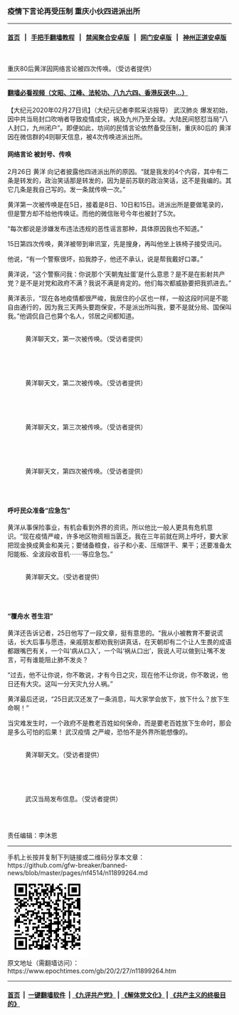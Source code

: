 ### 疫情下言论再受压制 重庆小伙四进派出所
------------------------

#### [首页](https://github.com/gfw-breaker/banned-news/blob/master/README.md) &nbsp;&nbsp;|&nbsp;&nbsp; [手把手翻墙教程](https://github.com/gfw-breaker/guides/wiki) &nbsp;&nbsp;|&nbsp;&nbsp; [禁闻聚合安卓版](https://github.com/gfw-breaker/bn-android) &nbsp;&nbsp;|&nbsp;&nbsp; [网门安卓版](https://github.com/oGate2/oGate) &nbsp;&nbsp;|&nbsp;&nbsp; [神州正道安卓版](https://github.com/SzzdOgate/update) 



<div><img alt="" class="aligncenter wp-post-image" src="https://i.epochtimes.com/assets/uploads/2020/02/S__12648503-600x381-600x381.jpg"/>
<div class="red16 caption">
 <p>
  重庆80后黄洋因网络言论被四次传唤。（受访者提供）
 </p>
</div>
</div><hr/>

#### [翻墙必看视频（文昭、江峰、法轮功、八九六四、香港反送中...）](https://github.com/gfw-breaker/banned-news/blob/master/pages/link3.md)

<div><p>
 【大纪元2020年02月27日讯】（大纪元记者李熙采访报导）
 <ok href="https://www.epochtimes.com/gb/tag/%E6%AD%A6%E6%B1%89%E8%82%BA%E7%82%8E.html">
  武汉肺炎
 </ok>
 爆发初始，因中共当局封口吹哨者导致疫情成灾，祸及九州乃至全球。大陆民间怒怼当局“八人封口，九州闭户”。即便如此，坊间的民情言论依然备受压制，重庆80后的
 <ok href="https://www.epochtimes.com/gb/tag/%E9%BB%84%E6%B4%8B.html">
  黄洋
 </ok>
 因在微信群的4则聊天信息，被4次传唤进派出所。
</p>
<h4>
 <ok href="https://www.epochtimes.com/gb/tag/%E7%BD%91%E7%BB%9C%E8%A8%80%E8%AE%BA.html">
  网络言论
 </ok>
 被封号、传唤
</h4>
<p>
 2月26日
 <ok href="https://www.epochtimes.com/gb/tag/%E9%BB%84%E6%B4%8B.html">
  黄洋
 </ok>
 向记者披露他四进派出所的原因。“就是我发的4个内容，其中有二条是转发的，政治笑话那是转发的，因为是前苏联的政治笑话，这不是我编的。其它几条是我自己写的。发一条就传唤一次。”
</p>
<p>
 黄洋第一次被传唤是在5日，接着是8日、10日和15日。进派出所是要做笔录的，但是警方却不给他传唤证。而他的微信账号今年也被封了5次。
</p>
<p>
 “每次都说是涉嫌发布违法违规的恶性谣言那种，具体原因我也不知道。”
</p>
<p>
 15日第四次传唤，黄洋被带到审讯室，先是搜身，再叫他坐上铁椅子接受讯问。
</p>
<p>
 他说，“有一个警察很坏，掐我脖子，他还不承认，说是帮我戴好口罩。”
</p>
<p>
 黄洋说，“这个警察问我：你说那个‘天朝鬼扯蛋’是什么意思？是不是在影射共产党？是不是对党和政府不满？我说不满是肯定的。他们每次都威胁要把我抓进去。”
</p>
<p>
 黄洋表示，“现在各地疫情都很严峻，我居住的小区也一样，一般这段时间是不能自由通行的，因为我三天两头要跑保安，不是派出所叫我，要不是就分局、国保叫我。”他调侃自己也算个名人，邻居之间都知道。
</p>
<figure class="wp-caption aligncenter" id="attachment_11899289" style="width: 300px">
 <ok href="http://i.epochtimes.com/assets/uploads/2020/02/S__1318931.jpg">
  <img alt="" class="wp-image-11899289 size-small" src="http://i.epochtimes.com/assets/uploads/2020/02/S__1318931-300x633.jpg"/>
 </ok>
 <br/><figcaption class="wp-caption-text">
  黄洋聊天文，第一次被传唤。（受访者提供）
 </figcaption><br/>
</figure><br/>
<figure class="wp-caption aligncenter" id="attachment_11899291" style="width: 300px">
 <ok href="http://i.epochtimes.com/assets/uploads/2020/02/S__1318930.jpg">
  <img alt="" class="wp-image-11899291 size-small" src="http://i.epochtimes.com/assets/uploads/2020/02/S__1318930-300x633.jpg"/>
 </ok>
 <br/><figcaption class="wp-caption-text">
  黄洋聊天文，第二次被传唤。（受访者提供）
 </figcaption><br/>
</figure><br/>
<figure class="wp-caption aligncenter" id="attachment_11899294" style="width: 300px">
 <ok href="http://i.epochtimes.com/assets/uploads/2020/02/S__1318929.jpg">
  <img alt="" class="wp-image-11899294 size-small" src="http://i.epochtimes.com/assets/uploads/2020/02/S__1318929-300x633.jpg"/>
 </ok>
 <br/><figcaption class="wp-caption-text">
  黄洋聊天文，第三次被传唤。（受访者提供）
 </figcaption><br/>
</figure><br/>
<figure class="wp-caption aligncenter" id="attachment_11899295" style="width: 300px">
 <ok href="http://i.epochtimes.com/assets/uploads/2020/02/S__1318927.jpg">
  <img alt="" class="wp-image-11899295 size-small" src="http://i.epochtimes.com/assets/uploads/2020/02/S__1318927-300x633.jpg"/>
 </ok>
 <br/><figcaption class="wp-caption-text">
  黄洋聊天文，第四次被传唤。（受访者提供）
 </figcaption><br/>
</figure><br/>
<h4>
 呼吁民众准备“应急包”
</h4>
<p>
 黄洋从事保险事业，有机会看到外界的资讯，所以他比一般人更具有危机意识。“现在疫情严峻，许多地区物资相当匮乏。我在三年前就在网上呼吁，要大家把现金换成黄金和美元；要储备粮食，谷子和小麦、压缩饼干、果干；还要准备太阳能板、全波段收音机⋯⋯等应急包。”
</p>
<figure class="wp-caption aligncenter" id="attachment_11899285" style="width: 300px">
 <ok href="http://i.epochtimes.com/assets/uploads/2020/02/S__1318935.jpg">
  <img alt="" class="wp-image-11899285 size-small" src="http://i.epochtimes.com/assets/uploads/2020/02/S__1318935-300x633.jpg"/>
 </ok>
 <br/><figcaption class="wp-caption-text">
  黄洋聊天文。（受访者提供）
 </figcaption><br/>
</figure><br/>
<h4>
 “覆舟水 苍生泪”
</h4>
<p>
 黄洋还告诉记者，25日他写了一段文章，挺有意思的。“我从小被教育不要说谎话，长大后事与愿违，亲戚朋友都劝我别讲真话，在天朝却有二个让人生畏的成语都跟嘴巴有关，一个叫‘病从口入’，一个叫‘祸从口出’，我说人可以做到让嘴不发言，可有谁能阻止肺不发炎？
</p>
<p>
 “过去，他不让你说，你不敢说，才有今日之灾，现在他不让你说，你不敢说，他日还有大灾。这叫一分天灾九分人祸。”
</p>
<p>
 黄洋最后还说，“25日武汉还发了一条消息，叫大家学会放下，放下什么？放下生命啊！”
</p>
<p>
 当灾难发生时，一个政府不是教老百姓如何保命，而是要老百姓放下生命时，那会是多么可怕的后果！
 <ok href="https://www.epochtimes.com/gb/tag/%E6%AD%A6%E6%B1%89%E7%96%AB%E6%83%85.html">
  武汉疫情
 </ok>
 之严峻，恐怕不是外界所能想像的。
</p>
<figure class="wp-caption aligncenter" id="attachment_11899275" style="width: 300px">
 <ok href="http://i.epochtimes.com/assets/uploads/2020/02/S__1318934.jpg">
  <img alt="" class="wp-image-11899275 size-small" src="http://i.epochtimes.com/assets/uploads/2020/02/S__1318934-300x633.jpg"/>
 </ok>
 <br/><figcaption class="wp-caption-text">
  黄洋聊天文。（受访者提供）
 </figcaption><br/>
</figure><br/>
<figure class="wp-caption aligncenter" id="attachment_11899277" style="width: 300px">
 <ok href="http://i.epochtimes.com/assets/uploads/2020/02/S__1318939.jpg">
  <img alt="" class="wp-image-11899277 size-small" src="http://i.epochtimes.com/assets/uploads/2020/02/S__1318939-300x533.jpg"/>
 </ok>
 <br/><figcaption class="wp-caption-text">
  武汉当局发布信息。（受访者提供）
 </figcaption><br/>
</figure><br/>
<p>
 责任编辑：李沐恩
</p>
</div>
<hr/>
手机上长按并复制下列链接或二维码分享本文章：<br/>
https://github.com/gfw-breaker/banned-news/blob/master/pages/nf4514/n11899264.md <br/>
<a href='https://github.com/gfw-breaker/banned-news/blob/master/pages/nf4514/n11899264.md'><img src='https://github.com/gfw-breaker/banned-news/blob/master/pages/nf4514/n11899264.md.png'/></a> <br/>
原文地址（需翻墙访问）：https://www.epochtimes.com/gb/20/2/27/n11899264.htm


------------------------
#### [首页](https://github.com/gfw-breaker/banned-news/blob/master/README.md) &nbsp;|&nbsp; [一键翻墙软件](https://github.com/gfw-breaker/nogfw/blob/master/README.md) &nbsp;| [《九评共产党》](https://github.com/gfw-breaker/9ping.md/blob/master/README.md#九评之一评共产党是什么) | [《解体党文化》](https://github.com/gfw-breaker/jtdwh.md/blob/master/README.md) | [《共产主义的终极目的》](https://github.com/gfw-breaker/gczydzjmd.md/blob/master/README.md)


<img src='http://gfw-breaker.win/banned-news/pages/nf4514/n11899264.md' width='0px' height='0px'/>